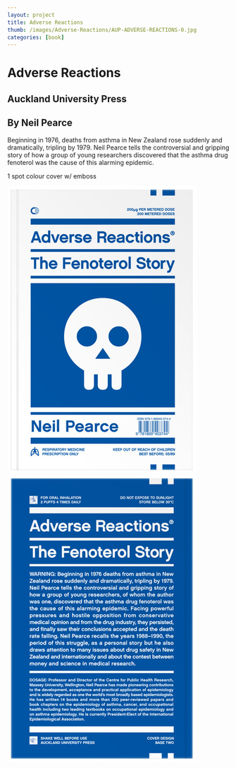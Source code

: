 ```yaml
---
layout: project
title: Adverse Reactions
thumb: /images/Adverse-Reactions/AUP-ADVERSE-REACTIONS-0.jpg
categories: [book]
---
```


# Adverse Reactions

## Auckland University Press
## By Neil Pearce

Beginning in 1976, deaths from asthma in New Zealand rose suddenly and dramatically, tripling by 1979. Neil Pearce tells the controversial and gripping story of how a group of young researchers discovered that the asthma drug fenoterol was the cause of this alarming epidemic.

1 spot colour cover w/ emboss

![](/images/Adverse-Reactions/AUP-ADVERSE-REACTIONS-1.jpg)
![](/images/Adverse-Reactions/AUP-ADVERSE-REACTIONS-2.jpg)